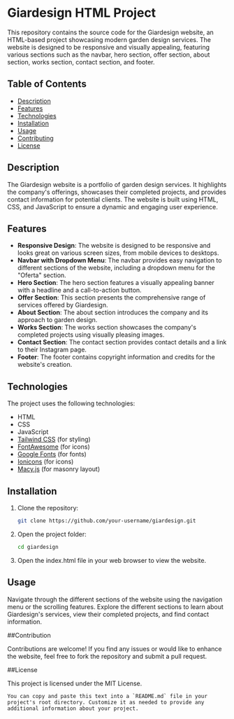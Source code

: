 # Giardesign HTML Project

This repository contains the source code for the Giardesign website, an HTML-based project showcasing modern garden design services. The website is designed to be responsive and visually appealing, featuring various sections such as the navbar, hero section, offer section, about section, works section, contact section, and footer.

## Table of Contents

- [Description](#description)
- [Features](#features)
- [Technologies](#technologies)
- [Installation](#installation)
- [Usage](#usage)
- [Contributing](#contributing)
- [License](#license)

## Description

The Giardesign website is a portfolio of garden design services. It highlights the company's offerings, showcases their completed projects, and provides contact information for potential clients. The website is built using HTML, CSS, and JavaScript to ensure a dynamic and engaging user experience.

## Features

- **Responsive Design**: The website is designed to be responsive and looks great on various screen sizes, from mobile devices to desktops.
- **Navbar with Dropdown Menu**: The navbar provides easy navigation to different sections of the website, including a dropdown menu for the "Oferta" section.
- **Hero Section**: The hero section features a visually appealing banner with a headline and a call-to-action button.
- **Offer Section**: This section presents the comprehensive range of services offered by Giardesign.
- **About Section**: The about section introduces the company and its approach to garden design.
- **Works Section**: The works section showcases the company's completed projects using visually pleasing images.
- **Contact Section**: The contact section provides contact details and a link to their Instagram page.
- **Footer**: The footer contains copyright information and credits for the website's creation.

## Technologies

The project uses the following technologies:

- HTML
- CSS
- JavaScript
- [Tailwind CSS](https://tailwindcss.com/) (for styling)
- [FontAwesome](https://fontawesome.com/) (for icons)
- [Google Fonts](https://fonts.google.com/) (for fonts)
- [Ionicons](https://ionicons.com/) (for icons)
- [Macy.js](https://macy.js.org/) (for masonry layout)

## Installation

1. Clone the repository:

   ```bash
   git clone https://github.com/your-username/giardesign.git

2. Open the project folder:
   ```bash
   cd giardesign

3. Open the index.html file in your web browser to view the website.

## Usage

Navigate through the different sections of the website using the navigation menu or the scrolling features. Explore the different sections to learn about Giardesign's services, view their completed projects, and find contact information.

##Contribution

Contributions are welcome! If you find any issues or would like to enhance the website, feel free to fork the repository and submit a pull request.

##License

This project is licensed under the MIT License.

```vbnet
You can copy and paste this text into a `README.md` file in your project's root directory. Customize it as needed to provide any additional information about your project.
